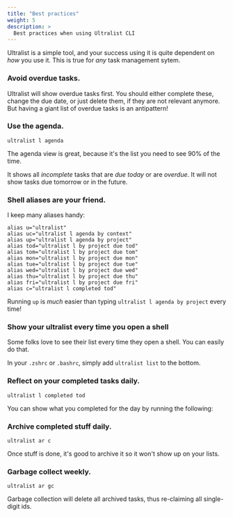 ```yaml
---
title: "Best practices"
weight: 5
description: >
  Best practices when using Ultralist CLI
---
```


Ultralist is a simple tool, and your success using it is quite dependent on _how_ you use it.  This is true for _any_ task management sytem.

### Avoid overdue tasks.

Ultralist will show overdue tasks first.  You should either complete these, change the due date, or just delete them, if they are not relevant anymore.  But having a giant list of overdue tasks is an antipattern!

### Use the agenda.

```shell
ultralist l agenda
```

The agenda view is great, because it's the list you need to see 90% of the time.

It shows all _incomplete_ tasks that are _due today_ or are _overdue_.  It will not show tasks due tomorrow or in the future.

### Shell aliases are your friend.

I keep many aliases handy:

```shell
alias u="ultralist"
alias uc="ultralist l agenda by context"
alias up="ultralist l agenda by project"
alias tod="ultralist l by project due tod"
alias tom="ultralist l by project due tom"
alias mon="ultralist l by project due mon"
alias tue="ultralist l by project due tue"
alias wed="ultralist l by project due wed"
alias thu="ultralist l by project due thu"
alias fri="ultralist l by project due fri"
alias c="ultralist l completed tod"
```

Running `up` is _much_ easier than typing `ultralist l agenda by project` every time!


### Show your ultralist every time you open a shell

Some folks love to see their list every time they open a shell.  You can easily do that.

In your `.zshrc` or `.bashrc`, simply add `ultralist list` to the bottom.

### Reflect on your completed tasks daily.

```
ultralist l completed tod
```

You can show what you completed for the day by running the following:

### Archive completed stuff daily.

```
ultralist ar c
```

Once stuff is done, it's good to archive it so it won't show up on your lists.

### Garbage collect weekly.

```
ultralist ar gc
```

Garbage collection will delete all archived tasks, thus re-claiming all single-digit ids.
